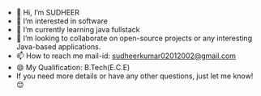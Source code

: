 - 👋 Hi, I’m SUDHEER 
- 👀 I’m interested in software
- 🌱 I’m currently learning java fullstack
- 💞️ I’m looking to collaborate on open-source projects or any interesting Java-based applications. 
- 📫 How to reach me mail-id: sudheerkumar02012002@gmail.com
- 😄 My Qualification: B.Tech(E.C.E)
- If you need more details or have any other questions, just let me know! 😊

<!---
SUDHEER02012002/SUDHEER02012002 is a ✨ special ✨ repository because its `README.md` (this file) appears on your GitHub profile.
You can click the Preview link to take a look at your changes.
--->
